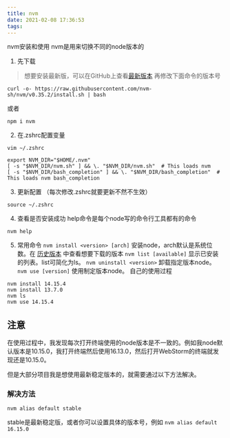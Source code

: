 ```yaml
---
title: nvm
date: 2021-02-08 17:36:53
tags:
---
```

nvm安装和使用
nvm是用来切换不同的node版本的

1. 先下载
>  想要安装最新版，可以在GitHub上查看[最新版本](https://github.com/nvm-sh/nvm/releases) 再修改下面命令的版本号
```
curl -o- https://raw.githubusercontent.com/nvm-sh/nvm/v0.35.2/install.sh | bash
```
或者
```shell
npm i nvm
```
2. 在.zshrc配置变量
```
vim ~/.zshrc
```
```
export NVM_DIR="$HOME/.nvm"
[ -s "$NVM_DIR/nvm.sh" ] && \. "$NVM_DIR/nvm.sh"  # This loads nvm
[ -s "$NVM_DIR/bash_completion" ] && \. "$NVM_DIR/bash_completion"  # This loads nvm bash_completion
```
3. 更新配置 （每次修改.zshrc就要更新不然不生效）
```
source ~/.zshrc
```
4. 查看是否安装成功
   help命令是每个node写的命令行工具都有的命令
```
nvm help 
```
5. 常用命令
   `nvm install <version> [arch]` 安装node，arch默认是系统位数。在 [历史版本](https://nodejs.org/zh-cn/download/releases/) 中查看想要下载的版本
   `nvm list [available]` 显示已安装的列表。list可简化为ls。
   `nvm uninstall <version>`  卸载指定版本node。
   `nvm use [version]`  使用制定版本node。
   自己的使用过程
```
nvm install 14.15.4
nvm install 13.7.0
nvm ls
nvm use 14.15.4
```   

## 注意
在使用过程中，我发现每次打开终端使用的node版本是不一致的。例如我node默认版本是10.15.0，我打开终端然后使用16.13.0，然后打开WebStorm的终端就发现还是10.15.0。 

但是大部分项目我是想使用最新稳定版本的，就需要通过以下方法解决。
### 解决方法
```shell
nvm alias default stable 
```
stable是最新稳定版，或者你可以设置具体的版本号，例如 `nvm alias default 16.15.0`
